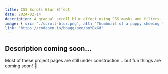 ```yaml
---
title: CSS Scroll Blur Effect
date: 2024-02-14
description: A gradual scroll blur effect using CSS masks and filters.
image: { src: './scroll-blur.png', alt: 'Thumbnail of a puppy showing the scroll blur in action' }
link: 'https://codepen.io/bbagg/pen/poYBxGd'
---
```


## Description coming soon...

Most of these project pages are still under construction... but fun things are coming soon! 👀